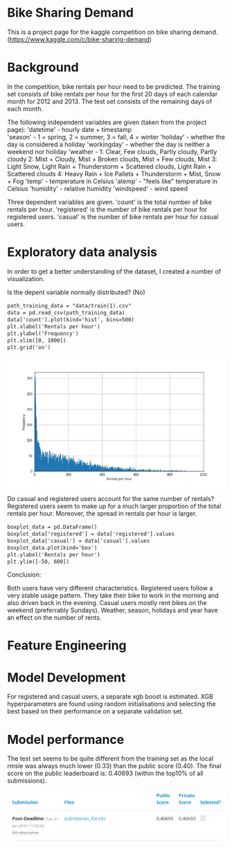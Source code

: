 # Bike Sharing Demand
This is a project page for the kaggle competition on bike sharing demand. (https://www.kaggle.com/c/bike-sharing-demand)

#  Background
In the competition, bike rentals per hour need to be predicted. The training set consists of bike rentals per hour for the first 20 days of each calendar month for 2012 and 2013. The test set consists of the remaining days of each month. 

The following independent variables are given (taken from the project page):
'datetime' - hourly date + timestamp  
'season' -  1 = spring, 2 = summer, 3 = fall, 4 = winter 
'holiday' - whether the day is considered a holiday
'workingday' - whether the day is neither a weekend nor holiday
'weather - 1: Clear, Few clouds, Partly cloudy, Partly cloudy
2: Mist + Cloudy, Mist + Broken clouds, Mist + Few clouds, Mist
3: Light Snow, Light Rain + Thunderstorm + Scattered clouds, Light Rain + Scattered clouds
4: Heavy Rain + Ice Pallets + Thunderstorm + Mist, Snow + Fog 
'temp' - temperature in Celsius
'atemp' - "feels like" temperature in Celsius
'humidity' - relative humidity
'windspeed' - wind speed

Three dependent variables are given. 
'count' is the total number of bike rentals per hour. 
'registered' is the number of bike rentals per hour for registered users.
'casual' is the number of bike rentals per hour for casual users.

#  Exploratory data analysis

In order to get a better understanding of the dataset, I created a number of visualization.
 
 Is the depent variable normally distributed? (No)
```
path_training_data = "data/train(1).csv"
data = pd.read_csv(path_training_data)
data['count'].plot(kind='hist', bins=500)
plt.xlabel('Rentals per hour')
plt.ylabel('Frequency')
plt.xlim([0, 1000])
plt.grid('on')
```

![alt tag](https://github.com/drawer87/kaggle/blob/master/outcome_var.jpg)

Do casual and registered users account for the same number of rentals?
Registered users seem to make up for a much larger proportion of the total rentals per hour. Moreover,
the spread in rentals per hour is larger.

```
boxplot_data = pd.DataFrame() 
boxplot_data['registered'] = data['registered'].values
boxplot_data['casual'] = data['casual'].values
boxplot_data.plot(kind='box')
plt.ylabel('Rentals per hour')
plt.ylim([-50, 600])
```


Conclusion:

Both users have very different characteristics. Registered users follow a very stable usage pattern. They take their bike to work in the morning and also driven back in the evening. Casual users mostly rent bikes on the weekend (preferrably Sundays). Weather, season, holidays and year have an effect on the number of rents. 

#  Feature Engineering


#  Model Development


For registered and casual users, a separate xgb boost is estimated. XGB hyperparameters are found using random initialisations and selecting the best based on their performance on a separate validation set.

#  Model performance

The test set seems to be quite different from the training set as the local rmsle was always much lower (0.33) than the public score (0.40). The final score on the public leaderboard is: 0.40693 (within the top10% of all submissions).


![alt tag](https://github.com/drawer87/kaggle/blob/master/kaggle_score.jpg)

